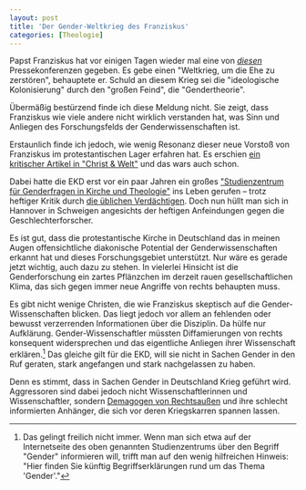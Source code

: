 ```yaml
---
layout: post
title: 'Der Gender-Weltkrieg des Franziskus'
categories: [Theologie]
---
```


Papst Franziskus hat vor einigen Tagen wieder mal eine von *[diesen](http://www.theologiestudierende.de/2015/01/19/moment-mal-lass-meine-mutter-aus-dem-spiel/)* Pressekonferenzen gegeben. Es gebe einen "Weltkrieg, um die Ehe zu zerstören", behauptete er. Schuld an diesem Krieg sei die "ideologische Kolonisierung" durch den "großen Feind", die "Gendertheorie".

Übermäßig bestürzend finde ich diese Meldung nicht. Sie zeigt, dass Franziskus wie viele andere nicht wirklich verstanden hat, was Sinn und Anliegen des Forschungsfelds der Genderwissenschaften ist.

Erstaunlich finde ich jedoch, wie wenig Resonanz dieser neue Vorstoß von Franziskus im protestantischen Lager erfahren hat. Es erschien [ein kritischer Artikel in "Christ & Welt"](http://www.zeit.de/2016/42/papst-franziskus-ehe-geschlechter-gender) und das wars auch schon.

Dabei hatte die EKD erst vor ein paar Jahren ein großes ["Studienzentrum für Genderfragen in Kirche und Theologie"](https://de.wikipedia.org/wiki/Studienzentrum_für_Genderfragen_in_Kirche_und_Theologie) ins Leben gerufen – trotz heftiger Kritik durch [die üblichen Verdächtigen](http://www.kath.net/news/49205). Doch nun hüllt man sich in Hannover in Schweigen angesichts der heftigen Anfeindungen gegen die Geschlechterforscher.

Es ist gut, dass die protestantische Kirche in Deutschland das in meinen Augen offensichtliche diakonische Potential der Genderwissenschaften erkannt hat und dieses Forschungsgebiet unterstützt. Nur wäre es gerade jetzt wichtig, auch dazu zu stehen. In vielerlei Hinsicht ist die Genderforschung ein zartes Pflänzchen im derzeit rauen gesellschaftlichen Klima, das sich gegen immer neue Angriffe von rechts behaupten muss.

Es gibt nicht wenige Christen, die wie Franziskus skeptisch auf die Gender-Wissenschaften blicken. Das liegt jedoch vor allem an fehlenden oder bewusst verzerrenden Informationen über die Disziplin. Da hülfe nur Aufklärung. Gender-Wissenschaftler müssten Diffamierungen von rechts konsequent widersprechen und das eigentliche Anliegen ihrer Wissenschaft erklären.[^1] Das gleiche gilt für die EKD, will sie nicht in Sachen Gender in den Ruf geraten, stark angefangen und stark nachgelassen zu haben.

Denn es stimmt, dass in Sachen Gender in Deutschland Krieg geführt wird. Aggressoren sind dabei jedoch nicht Wissenschaftlerinnen und Wissenschaftler, sondern [Demagogen von Rechtsaußen](http://www.zeit.de/kultur/2015-03/gender-feminismus-birgit-kelle-kommentar) und ihre schlecht informierten Anhänger, die sich vor deren Kriegskarren spannen lassen.

[^1]: Das gelingt freilich nicht immer. Wenn man sich etwa auf der Internetseite des oben genannten Studienzentrums über den Begriff "Gender" informieren will, trifft man auf den wenig hilfreichen Hinweis: "Hier finden Sie künftig Begriffserklärungen rund um das Thema 'Gender'."
